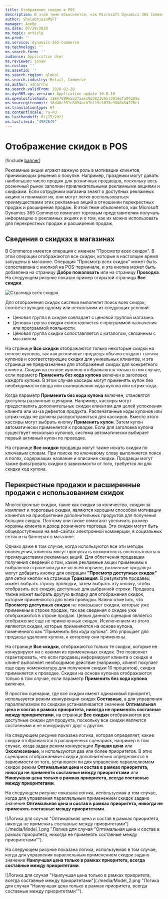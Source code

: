 ```yaml
---
title: Отображение скидок в POS
description: В этой теме объясняется, как Microsoft Dynamics 365 Commerce помогает торговым представителям получать информацию о рекламных акциях и о том, как их можно использовать для перекрестных продаж и расширения продаж.
author: ShalabhjainMSFT
manager: AnnBe
ms.date: 07/29/2020
ms.topic: article
ms.prod: ''
ms.service: dynamics-365-Commerce
ms.technology: ''
ms.search.form: ''
audience: Application User
ms.reviewer: josaw
ms.custom: ''
ms.assetid: ''
ms.search.region: global
ms.search.industry: Retail, Commerce
ms.author: asharchw
ms.search.validFrom: 2020-02-28
ms.dyn365.ops.version: Application update 10.0.10
ms.openlocfilehash: 118e7689e5d37aae18d3823b957301ddfa89369a
ms.sourcegitcommit: 38d40c331c8894acb7b119c5073e3088b54776c1
ms.translationtype: HT
ms.contentlocale: ru-RU
ms.lasthandoff: 01/15/2021
ms.locfileid: "4982649"
---
```

# <a name="show-discounts-in-pos"></a>Отображение скидок в POS

[!include [banner](includes/banner.md)]

Рекламные акции играют важную роль в мотивации клиентов, принимающих решения о покупке. Например, праздники могут давать наибольшее число продаж для розничных продавцов, поскольку весь розничный рынок заполнен привлекательными рекламными акциями и скидками. Если сотрудники магазина знают о доступных рекламных акциях и понимают их, они могут легко воспользоваться преимуществами этих рекламных акций в отношении перекрестных продаж и расширения продаж. В этой теме объясняется, как Microsoft Dynamics 365 Commerce помогает торговым представителям получать информацию о рекламных акциях и о том, как их можно использовать для перекрестных продаж и расширения продаж.

## <a name="learn-about-store-discounts"></a>Сведения о скидках в магазинах

В Commerce имеется операция с именем "Просмотр всех скидок". В этой операции отображаются все скидки, которые в настоящее время запущены в магазине. Операция "Просмотр всех скидок" может быть сопоставлена с кнопкой на POS-терминале, и эта кнопка может быть добавлена на страницу **Добро пожаловать** или на страницу **Проводка**. На следующем рисунке показан пример открытой страницы **Все скидки**.

![Страница всех скидок](./media/View_all_discounts.png "Страница всех скидок")

Для отображения скидок система выполняет поиск всех скидок, соответствующих одному или нескольким из следующих условий:

- Ценовая группа в скидке совпадает с ценовой группой магазина.
- Ценовая группа скидки сопоставляется с программой назначения или программой лояльности.
- Ценовая группа скидки сопоставляется с каталогом, связанным с магазином.

На странице **Все скидки** отображаются только некоторые скидки на основе купонов, так как розничные продавцы обычно создают тысячи купонов и соответствующие скидки для уникальных клиентов, и эта страница не предназначена для отображения скидок для конкретного клиента. Скидки на основе купонов отображаются только в том случае, если параметр **Применить без кода купона** включен в заголовке каждого купона. В этом случае кассиры могут применять купон без необходимости ввода или сканирования кода купона или штрих-кода.

Когда параметр **Применить без кода купона** включен, становятся доступны различные сценарии. Например, кассиры могут предоставлять дополнительные скидки клиентам для целей успокоения клиента или из-за дефектов продукта. Распечатанные коды купонов или штрих-коды не должны распространяться для кассиров. Вместо этого кассиры могут выбрать кнопку **Применить купон**. Затем купон автоматически применяется к проводке. Если для заголовка купона существует несколько купонов, система автоматически выбирает первый активный купон по проводке.

На странице **Все скидки** продавцы могут также искать скидки по ключевым словам. При поиске по ключевому слову выполняется поиск в полях, содержащих название и описание скидки. Продавцы могут также фильтровать скидки в зависимости от того, требуется ли для скидки код купона.

## <a name="cross-sell-and-upsell-by-using-discounts"></a>Перекрестные продажи и расширенные продажи с использованием скидок

Многострочные скидки, такие как скидки за количество, скидки за комплект и пороговые скидки, являются хорошим способом мотивации клиентов на приобретение дополнительных продуктов для получения больших скидок. Поэтому они также помогают увеличить размер корзины клиента и доход розничного торговца. Эти скидки могут быть общедоступными на веб-сайтах электронной коммерции, в социальных сетях и на баннерах в магазине.

Однако даже в том случае, когда используются все эти методы оповещения, клиенты могут пропускать возможность воспользоваться преимуществами рекламных акций. Для облегчения продавцам получения сведений о том, какие рекламные акции применимы к выбранной строке или даже ко всей корзине, розничные продавцы могут добавить кнопку для операции **"Просмотр доступных скидок"** для сетки кнопок на странице **Транзакция**. В результате продавец может выбрать строку проводки, затем выбрать эту кнопку, чтобы отобразить все скидки, доступные для выбранной строки. Продавец также может выбрать другую вкладку для отображения скидок, которые применяются для всей проводки. Важно отметить, что **Просмотр доступных скидок** не показывает скидки, которые уже применены в строке продаж, так как сведения о скидке уже отображаются в строке продаж. Целью данного сценария является отображение еще не примененных скидок. Исключением из этого являются скидки, которые применяются на основе купона, помеченного как "Применить без кода купона". Это упрощает для продавца удаление купона, к которому они применены.

На странице **Все скидки**, отображаются только те скидки, которые не конкурируют ни с какими из примененных скидок. Это позволяет гарантировать, что если продавец информирует клиента о скидке и клиент выполняет необходимое действие (например, клиент покупает еще одну номенклатуру для получения скидки 10 процентов), скидка применяется к проводке. Скидки на основе купонов отображаются только в том случае, если параметр **Применить без кода купона** включен.

В простом сценарии, где все скидки имеют одинаковый приоритет, используется режим конкуренции скидок **Составные**, а для управления параллелизмом по скидкам устанавливается значение **Оптимальная цена и состав в рамках приоритета, никогда не применять составные между приоритетами**, на странице **Все скидки** отображаются все доступные скидки для продукта, поскольку все скидки являются составными и не конкурируют друг с другом.

На следующем рисунке показана логика, которая определяет, какие скидки отображаются в расширенных сценариях, например в том случае, когда задан режим конкуренции **Лучшая цена** или **Эксклюзивные**, и используются два или более приоритетов. В этих сценариях отображаемые скидки дополнительно определяются в зависимости от того, установлен ли для управление параллелизмом скидок режим **Оптимальная цена и состав в рамках приоритета, никогда не применять составные между приоритетами** или **Наилучшая цена только в рамках приоритета, всегда составные между приоритетами**.

На следующем рисунке показана логика, используемая в том случае, когда для управления параллельным применением скидок задано значение **Оптимальная цена и состав в рамках приоритета, никогда не применять составные между приоритетами**.

![Логика для случая "Оптимальная цена и состав в рамках приоритета, никогда не применять составные между приоритетами"](./media/Model_1.png "Логика для случая "Оптимальная цена и состав в рамках приоритета, никогда не применять составные между приоритетами"").

На следующем рисунке показана логика, используемая в том случае, когда для управления параллельным применением скидок задано значение **Наилучшая цена только в рамках приоритета, всегда составные между приоритетами**.

![Логика для случая "Наилучшая цена только в рамках приоритета, всегда составные между приоритетами"](./media/Model_2.png "Логика для случая "Наилучшая цена только в рамках приоритета, всегда составные между приоритетами"").
